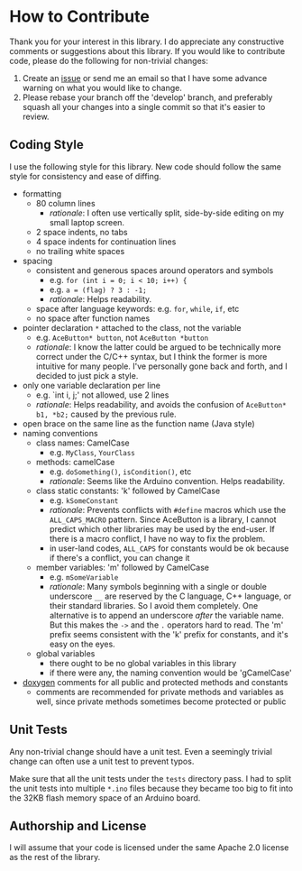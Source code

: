 # How to Contribute

Thank you for your interest in this library. I do appreciate any constructive
comments or suggestions about this library. If you would like to contribute
code, please do the following for non-trivial changes:

1. Create an [issue](https://github.com/bxparks/AceButton/issues) or send me
   an email so that I have some advance warning on what you would like to
   change.
1. Please rebase your branch off the 'develop' branch, and preferably squash all
   your changes into a single commit so that it's easier to review.

## Coding Style

I use the following style for this library. New code should follow the same
style for consistency and ease of diffing.

* formatting
  * 80 column lines
    * _rationale_: I often use vertically split, side-by-side editing on my
      small laptop screen.
  * 2 space indents, no tabs
  * 4 space indents for continuation lines
  * no trailing white spaces
* spacing
  * consistent and generous spaces around operators and symbols
    * e.g. `for (int i = 0; i < 10; i++) {`
    * e.g. `a = (flag) ? 3 : -1;`
    * _rationale_: Helps readability.
  * space after language keywords: e.g. `for`, `while`, `if`, etc
  * no space after function names
* pointer declaration `*` attached to the class, not the variable
  * e.g. `AceButton* button`, not `AceButton *button`
  * _rationale_: I know the latter could be argued to be technically more
    correct under the C/C++ syntax, but I think the former is more intuitive for
    many people. I've personally gone back and forth, and I decided to just pick
    a style.
* only one variable declaration per line
  * e.g. `int i, j;' not allowed, use 2 lines
  * _rationale_: Helps readability, and avoids the confusion of
   `AceButton* b1, *b2;` caused by the previous rule.
* open brace on the same line as the function name (Java style)
* naming conventions
  * class names: CamelCase
    * e.g. `MyClass`, `YourClass`
  * methods: camelCase
    * e.g. `doSomething()`, `isCondition()`, etc
    * _rationale_: Seems like the Arduino convention. Helps readability.
  * class static constants: 'k' followed by CamelCase
    * e.g. `kSomeConstant`
    * _rationale_: Prevents conflicts with `#define` macros which use the
      `ALL_CAPS_MACRO` pattern. Since AceButton is a library, I cannot predict
      which other libraries may be used by the end-user. If there is a macro
      conflict, I have no way to fix the problem.
    * in user-land codes, `ALL_CAPS` for constants would be ok because if
      there's a conflict, you can change it
  * member variables: 'm' followed by CamelCase
    * e.g. `mSomeVariable`
    * _rationale_: Many symbols beginning with a single or double underscore
      `__` are reserved by the C language, C++ language, or their standard
      libraries. So I avoid them completely. One alternative is to append an
      underscore *after* the variable name. But this makes the `->` and the `.`
      operators hard to read. The 'm' prefix seems consistent with the 'k'
      prefix for constants, and it's easy on the eyes.
  * global variables
    * there ought to be no global variables in this library
    * if there were any, the naming convention would be 'gCamelCase'
* [doxygen](http://www.doxygen.org) comments for all public and protected
  methods and constants
  * comments are recommended for private methods and variables as well, since
    private methods sometimes become protected or public

## Unit Tests

Any non-trivial change should have a unit test. Even a seemingly
trivial change can often use a unit test to prevent typos.

Make sure that all the unit tests under the `tests` directory pass. I had to
split the unit tests into multiple `*.ino` files because they became too big to
fit into the 32KB flash memory space of an Arduino board.

## Authorship and License

I will assume that your code is licensed under the same Apache 2.0 license as
the rest of the library.
